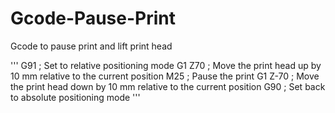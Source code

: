 # Gcode-Pause-Print
Gcode to pause print and lift print head


'''
G91 ; Set to relative positioning mode
G1 Z70 ; Move the print head up by 10 mm relative to the current position
M25 ; Pause the print
G1 Z-70 ; Move the print head down by 10 mm relative to the current position
G90 ; Set back to absolute positioning mode
'''
